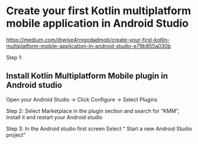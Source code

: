 # Create your first Kotlin multiplatform mobile application in Android Studio
https://medium.com/@wise4rmgodadmob/create-your-first-kotlin-multiplatform-mobile-application-in-android-studio-e79b855a030b

Step 1:
## Install Kotlin Multiplatform Mobile plugin in Android studio
Open your Android Studio -> Click Configure -> Select Plugins

Step 2:
Select Marketplace in the plugin section and search for “KMM”, Install it and restart your Android studio

Step 3:
In the Android studio first screen Select “ Start a new Android Studio project”

